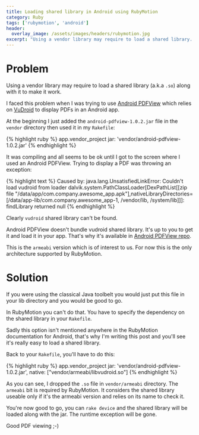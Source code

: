 ```yaml
---
title: Loading shared library in Android using RubyMotion
category: Ruby
tags: ['rubymotion', 'android']
header:
  overlay_image: /assets/images/headers/rubymotion.jpg
excerpt: "Using a vendor library may require to load a shared library. Here's how to do it in RubyMotion."
---
```


# Problem

Using a vendor library may require to load a shared library (a.k.a `.so`) along with it to make it work.

I faced this problem when I was trying to use [Android PDFView](https://github.com/JoanZapata/android-pdfview) which relies on [VuDroid](https://code.google.com/p/vudroid/) to display PDFs in an Android app.

At the beginning I just added the `android-pdfview-1.0.2.jar` file in the `vendor` directory then used it in my `Rakefile`:

{% highlight ruby %}
app.vendor_project jar: 'vendor/android-pdfview-1.0.2.jar'
{% endhighlight %}

It was compiling and all seems to be ok until I got to the screen where I used an Android PDFView. Trying to display a PDF was throwing an exception:

{% highlight text %}
Caused by: java.lang.UnsatisfiedLinkError: Couldn't load vudroid from loader dalvik.system.PathClassLoader[DexPathList[[zip file "/data/app/com.company.awesome_app.apk"],nativeLibraryDirectories=[/data/app-lib/com.company.awesome_app-1, /vendor/lib, /system/lib]]]: findLibrary returned null
{% endhighlight %}

Clearly `vudroid` shared library can't be found.

Android PDFView doesn't bundle vudroid shared library. It's up to you to get it and load it in your app. That's why it's available in [Android PDFView repo](https://github.com/JoanZapata/android-pdfview/tree/master/android-pdfview/libs).

This is the `armeabi` version which is of interest to us. For now this is the only architecture supported by RubyMotion.

# Solution

If you were using the classical Java toolbelt you would just put this file in your lib directory and you would be good to go.

In RubyMotion you can't do that. You have to specify the dependency on the shared library in your `Rakefile`.

Sadly this option isn't mentioned anywhere in the RubyMotion documentation for Android, that's why I'm writing this post and you'll see it's really easy to load a shared library.

Back to your `Rakefile`, you'll have to do this:

{% highlight ruby %}
app.vendor_project jar: 'vendor/android-pdfview-1.0.2.jar', native: ["vendor/armeabi/libvudroid.so"]
{% endhighlight %}

As you can see, I dropped the `.so` file in `vendor/armeabi` directory. The `armeabi` bit is required by RubyMotion. It considers the shared library useable only if it's the armeabi version and relies on its name to check it.

You're now good to go, you can `rake device` and the shared library will be loaded along with the jar. The runtime exception will be gone.

Good PDF viewing ;-)
